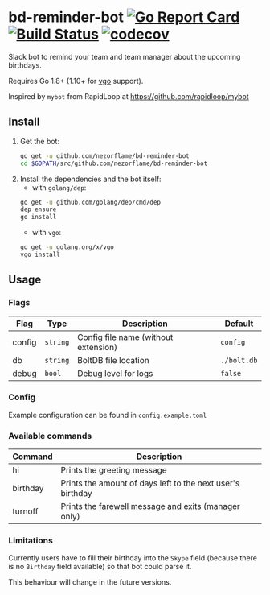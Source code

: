 # bd-reminder-bot [![Go Report Card](https://goreportcard.com/badge/github.com/nezorflame/bd-reminder-bot)](https://goreportcard.com/report/github.com/nezorflame/bd-reminder-bot) [![Build Status](https://travis-ci.com/nezorflame/bd-reminder-bot.svg?branch=master)](https://travis-ci.com/nezorflame/bd-reminder-bot) [![codecov](https://codecov.io/gh/nezorflame/bd-reminder-bot/branch/master/graph/badge.svg)](https://codecov.io/gh/nezorflame/bd-reminder-bot)

Slack bot to remind your team and team manager about the upcoming birthdays.

Requires Go 1.8+ (1.10+ for [vgo](https://github.com/golang/go/wiki/vgo) support).

Inspired by `mybot` from RapidLoop at <https://github.com/rapidloop/mybot>

## Install

1. Get the bot:
    ```bash
    go get -u github.com/nezorflame/bd-reminder-bot
    cd $GOPATH/src/github.com/nezorflame/bd-reminder-bot
    ```
2. Install the dependencies and the bot itself:
    - with `golang/dep`:
    ```bash
    go get -u github.com/golang/dep/cmd/dep
    dep ensure
    go install
    ```
    - with `vgo`:
    ```bash
    go get -u golang.org/x/vgo
    vgo install
    ```

## Usage

### Flags

| Flag | Type | Description | Default |
|--------|--------|-------------------------------------|-----------|
| config | `string` | Config file name (without extension) | `config` |
| db | `string` | BoltDB file location | `./bolt.db` |
| debug | `bool` | Debug level for logs | `false` |

### Config

Example configuration can be found in `config.example.toml`

### Available commands

| Command | Description |
|--------|------------------------------------------------------------|
| hi | Prints the greeting message |
| birthday | Prints the amount of days left to the next user's birthday |
| turnoff | Prints the farewell message and exits (manager only) |

### Limitations

Currently users have to fill their birthday into the `Skype` field (because there is no `Birthday` field available) so that bot could parse it.

This behaviour will change in the future versions.
